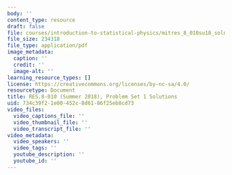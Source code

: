 ```yaml
---
body: ''
content_type: resource
draft: false
file: courses/introduction-to-statistical-physics/mitres_8_010su18_soln1.pdf
file_size: 234318
file_type: application/pdf
image_metadata:
  caption: ''
  credit: ''
  image-alt: ''
learning_resource_types: []
license: https://creativecommons.org/licenses/by-nc-sa/4.0/
resourcetype: Document
title: RES.8-010 (Summer 2018), Problem Set 1 Solutions
uid: 734c39f2-1e00-452c-8d61-86f25eb8cd73
video_files:
  video_captions_file: ''
  video_thumbnail_file: ''
  video_transcript_file: ''
video_metadata:
  video_speakers: ''
  video_tags: ''
  youtube_description: ''
  youtube_id: ''
---
```

